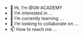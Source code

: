 - 👋 Hi, I’m @GK-ACADEMY
- 👀 I’m interested in ...
- 🌱 I’m currently learning ...
- 💞️ I’m looking to collaborate on ...
- 📫 How to reach me ...

<!---
GK-ACADEMY/GK-ACADEMY is a ✨ special ✨ repository because its `README.md` (this file) appears on your GitHub profile.
You can click the Preview link to take a look at your changes.
--->
